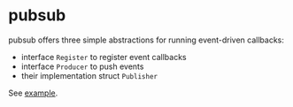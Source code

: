# pubsub

pubsub offers three simple abstractions for running event-driven callbacks:

- interface `Register` to register event callbacks
- interface `Producer` to push events
- their implementation struct `Publisher`

See [example](https://github.com/jmdavril/pubsub/blob/master/examples/basic/main.go).
